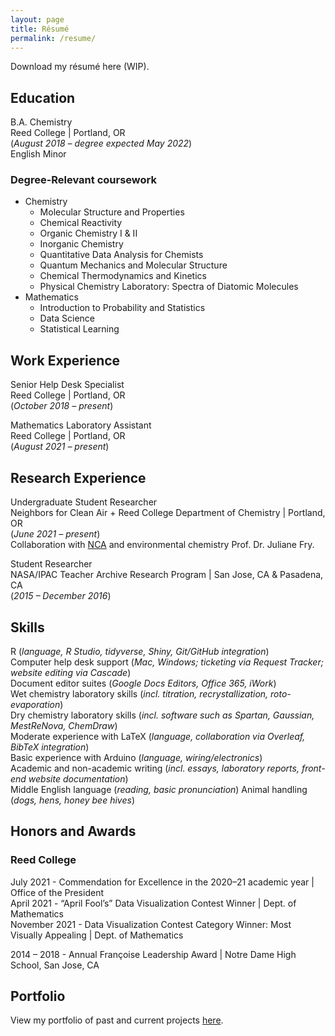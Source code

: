 ```yaml
---
layout: page
title: Résumé
permalink: /resume/
---
```


Download my r&eacute;sum&eacute; here (WIP). <!-- G note to self: remove phone number from uploaded resume -->

## Education
B.A. Chemistry  
Reed College | Portland, OR  
(<i>August 2018 – degree expected May 2022</i>)  
English Minor

### Degree-Relevant coursework
* Chemistry
	+ Molecular Structure and Properties
	+ Chemical Reactivity
	+ Organic Chemistry I & II
	+ Inorganic Chemistry
	+ Quantitative Data Analysis for Chemists
	+ Quantum Mechanics and Molecular Structure
	+ Chemical Thermodynamics and Kinetics
	+ Physical Chemistry Laboratory: Spectra of Diatomic Molecules
* Mathematics
	+ Introduction to Probability and Statistics
	+ Data Science
	+ Statistical Learning

<!--
<ul>
	<li>Chemistry
		<ul>
			<li>Molecular Structure and Properties</li>
			<li>Chemical Reactivity</li>
			<li>Organic Chemistry I & II</li>
			<li>Inorganic Chemistry</li>
			<li>Quantitative Data Analysis for Chemists</li>
			<li>Quantum Mechanics and Molecular Structure</li>
			<li>Chemical Thermodynamics and Kinetics</li>
			<li>Physical Chemistry Laboratory: Spectra of Diatomic Molecules</li>
		</ul>
	</li>
	<li>Mathematics
		<ul>
			<li>Introduction to Probability and Statistics</li>
			<li>Data Science</li>
			<li>Statistical Learning</li>
		</ul>
	</li>
</ul>
-->

## Work Experience
Senior Help Desk Specialist  
Reed College | Portland, OR  
(<i>October 2018 – present</i>)

Mathematics Laboratory Assistant  
Reed College | Portland, OR  
(<i>August 2021 – present</i>)

## Research Experience
Undergraduate Student Researcher  
Neighbors for Clean Air + Reed College Department of Chemistry | Portland, OR  
(<i>June 2021 – present</i>)  
Collaboration with <a href="https://neighborsforcleanair.org/">NCA</a> and environmental chemistry Prof. Dr. Juliane Fry.

Student Researcher  
NASA/IPAC Teacher Archive Research Program | San Jose, CA & Pasadena, CA  
(<i>2015 – December 2016</i>)

## Skills
R (_language, R Studio, tidyverse, Shiny, Git/GitHub integration_)  
Computer help desk support (_Mac, Windows; ticketing via Request Tracker; website editing via Cascade_)  
Document editor suites (_Google Docs Editors, Office 365, iWork_)  
Wet chemistry laboratory skills (_incl. titration, recrystallization, roto-evaporation_)  
Dry chemistry laboratory skills (_incl. software such as Spartan, Gaussian, MestReNova, ChemDraw_)  
Moderate experience with LaTeX (_language, collaboration via Overleaf, BibTeX integration_)  
Basic experience with Arduino (_language, wiring/electronics_)  
Academic and non-academic writing (_incl. essays, laboratory reports, front-end website documentation_)  
Middle English language (_reading, basic pronunciation_)
Animal handling (_dogs, hens, honey bee hives_)

## Honors and Awards
### Reed College
July 2021 - Commendation for Excellence in the 2020–21 academic year  |  Office of the President  
April 2021 - “April Fool’s” Data Visualization Contest Winner  |  Dept. of Mathematics  
November 2021 - Data Visualization Contest Category Winner: Most Visually Appealing  |  Dept. of Mathematics  

2014 – 2018 - Annual Fran&ccedil;oise Leadership Award  \|  Notre Dame High School, San Jose, CA

## Portfolio
View my portfolio of past and current projects <a href="/portfolio/">here</a>.